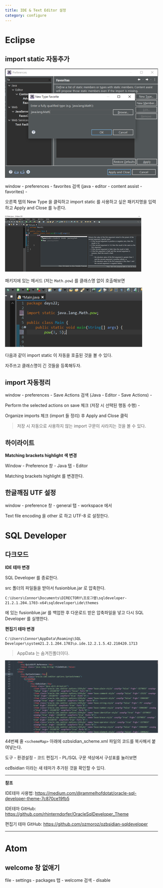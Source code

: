 ```yaml
---
title: IDE & Text Editor 설정
category: configure
---
```


# Eclipse

## import static 자동추가

![image-20210928193300275](../../../assets/images/image-20210928193300275.png)

window - preferences - favorites 검색 (java - editor - content assist - favorites) - 

오른쪽 탭의 New Type 을 클릭하고 import static 를 사용하고 싶은 패키지명을 입력하고 Apply and Close 를 누른다.

![image-20210928193628905](../../../assets/images/image-20210928193628905.png)

패키지에 있는 메서드 (저는 `Math.pow`) 를 클래스명 없이 호출해보면

![image-20210928193812028](../../../assets/images/image-20210928193812028.png)

다음과 같이 import static 이 자동을 호출된 것을 볼 수 있다.

자주쓰고 클래스명이 긴 것들을 등록해두자.

## import 자동정리

window - preferences - Save Actions 검색 (Java - Editor - Save Actions) - 

Perform the selected actions on save 체크 (저장 시 선택된 행동 수행) -

Organize imports 체크 (import 들 정리) 후 Apply and Close 클릭

> 저장 시 자동으로 사용하지 않는 import 구문이 사라지는 것을 볼 수 있다.

## 하이라이트

**Matching brackets highlight 색 변경**

Window - Preference 창 - Java 탭 - Editor

Matching brackets highlight 를 변경한다.

## 한글깨짐 UTF 설정

window - preference 창 - general 탭 - workspace 에서

Text file encoding 을 other 로 하고 UTF-8 로 설정한다.

# SQL Developer

## 다크모드

**IDE 테마 변경**

SQL Developer 를 종료한다.

src 폴더의 파일들을 받아서 fusionblue.jar 로 압축한다.

```
C:\Users\Connor\Documents\DIRECTORY\프로그램\sqldeveloper-21.2.1.204.1703-x64\sqldeveloper\ide\themes
```

에 있는 fusionblue.jar 를 백업한 후 다운로드 받은 압축파일을 넣고 다시 SQL Developer 를 실행한다.



**편집기 테마 변경**

```
C:\Users\Connor\AppData\Roaming\SQL Developer\system21.2.1.204.1703\o.ide.12.2.1.5.42.210420.1713
```

>  AppData 는 숨겨진폴더이다.

![image-20211114212027404](../../../assets/images/image-20211114212027404.png)

44번째 줄 `<schemeMap>` 아래에 ozbsidian_scheme.xml 파일의 코드를 복사해서 붙여넣는다.

도구 - 환경설정 - 코드 편집기 - PL/SQL 구문 색상에서 구성표를 눌러보면

 ozBsidian 이라는 새 테마가 추가된 것을 확인할 수 있다.



---

**참조**

IDE테마 사용법: https://medium.com/@rammelhofdotat/oracle-sql-developer-theme-7c870ce19fb5

IDE테마 GitHub: https://github.com/rhinterndorfer/OracleSqlDeveloper_Theme

편집기 테마 GitHub: https://github.com/ozmoroz/ozbsidian-sqldeveloper

---

# Atom

## welcome 창 없애기

file - settings - packages 탭 - welcome 검색 - disable

